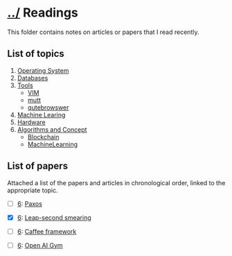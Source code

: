 # [../](../..) Readings
This folder contains notes on articles or papers that I read recently.

## List of topics 
1. [Operating System](operatingSystem)
2. [Databases](databases)
3. [Tools](tools)
	- [VIM](tools/vim)
	- [mutt](tools/mutt)
	- [qutebrowswer](tools/qutebrowser)
4. [Machine Learing](machineLearning)
5. [Hardware](hardware)
6. [Algorithms and Concept](algorithms)
	- [Blockchain](algorithms/blockchain)
	- [MachineLearning](algorithms/machineLearning)

## List of papers
Attached a list of the papers and articles in chronological order, linked to the appropriate topic.
- [ ] [6](algorithms): [Paxos](http://harry.me/blog/2014/12/27/neat-algorithms-paxos/)
- [x] [6](algorithms): [Leap-second smearing](https://googleblog.blogspot.de/2011/09/time-technology-and-leaping-seconds.html)
- [ ] [6](algorithms): [Caffee framework](http://caffe.berkeleyvision.org/)
- [ ] [6](algorithms): [Open AI Gym](https://gym.openai.com/)

